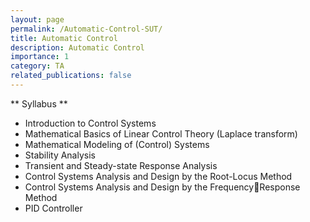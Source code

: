 ```yaml
---
layout: page
permalink: /Automatic-Control-SUT/
title: Automatic Control
description: Automatic Control
importance: 1
category: TA
related_publications: false
---
```

** Syllabus **
* Introduction to Control Systems
* Mathematical Basics of Linear Control Theory (Laplace transform)
* Mathematical Modeling of (Control) Systems
* Stability Analysis
* Transient and Steady-state Response Analysis
* Control Systems Analysis and Design by the Root-Locus Method
* Control Systems Analysis and Design by the FrequencyResponse Method
* PID Controller
